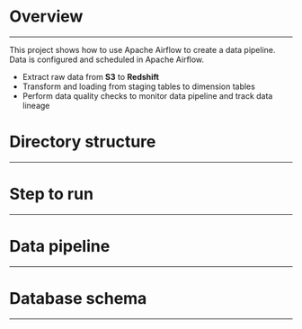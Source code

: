 # Overview
---
This project shows how to use Apache Airflow to create a data pipeline. Data is configured and scheduled in Apache Airflow.
- Extract raw data from **S3** to **Redshift**
- Transform and loading from staging tables to dimension tables
- Perform data quality checks to monitor data pipeline and track data lineage

# Directory structure
---

# Step to run
---

# Data pipeline
---

# Database schema
---